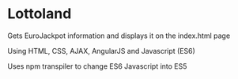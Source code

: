 <h1>Lottoland</h1>

<p>Gets EuroJackpot information and displays it on the index.html page</p>

<p>Using HTML, CSS, AJAX, AngularJS and Javascript (ES6)</p>

<p>Uses npm transpiler to change ES6 Javascript into ES5</p>
